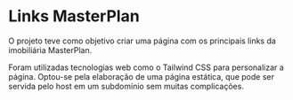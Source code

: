 # Links MasterPlan

O projeto teve como objetivo criar uma página com os principais links da imobiliária MasterPlan.

Foram utilizadas tecnologias web como o Tailwind CSS para personalizar a página.
Optou-se pela elaboração de uma página estática, que pode ser servida pelo host em um subdomínio sem muitas complicações.
